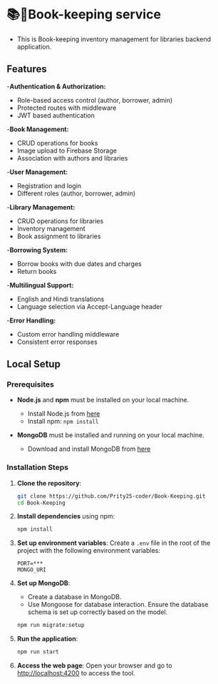 
# 📚📗Book-keeping service
  - This is Book-keeping inventory management for libraries backend application.

## Features
  -**Authentication & Authorization:**
  - Role-based access control (author, borrower, admin)
  - Protected routes with middleware
  - JWT based authentication

  -**Book Management:**
  - CRUD operations for books
  - Image upload to Firebase Storage
  - Association with authors and libraries

  -**User Management:**
  - Registration and login
  - Different roles (author, borrower, admin)

  -**Library Management:**
  - CRUD operations for libraries
  - Inventory management
  - Book assignment to libraries

  -**Borrowing System:**
  - Borrow books with due dates and charges
  - Return books

  -**Multilingual Support:**
  - English and Hindi translations
  - Language selection via Accept-Language header

  -**Error Handling:**
  - Custom error handling middleware
  - Consistent error responses



## Local Setup

### Prerequisites
- **Node.js** and **npm** must be installed on your local machine.
  - Install Node.js from [here](https://nodejs.org/)
  - Install npm: `npm install `
  
- **MongoDB** must be installed and running on your local machine.
  - Download and install MongoDB from [here](https://www.mongodb.com/try/download/compass)

### Installation Steps

1. **Clone the repository**:
    ```bash
    git clone https://github.com/Prity25-coder/Book-Keeping.git
    cd Book-Keeping
    ```

2. **Install dependencies** using npm:
    ```bash
    npm install
    ```

3. **Set up environment variables**:
    Create a `.env` file in the root of the project with the following environment variables:

    ```
    PORT=***
    MONGO_URI
    ```

4. **Set up MongoDB**:
    - Create a database in MongoDB.
    - Use Mongoose  for database interaction. Ensure the database schema is set up correctly based on the model.

    ```bash
    npm run migrate:setup
    ```

5. **Run the application**:
    ```bash
    npm run start
    ```

6. **Access the web page**:
    Open your browser and go to [http://localhost:4200](http://localhost:4200) to access the tool.